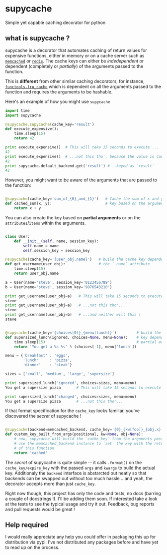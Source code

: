 # supycache
Simple yet capable caching decorator for python

## what is supycache ?
supycache is a decorator that automates caching of return values for expensive functions, either in memory or on a cache server such as [`memcached`] or [`redis`]. The cache keys can either be _indedependent_ or dependent (completely or _partially_) of the arguments passed to the function.

This is **different** from other similar caching decorators, for instance, [`functools.lru_cache`](https://docs.python.org/3/library/functools.html#functools.lru_cache) which is dependent on all the arguments passed to the function and requires the arguments to be hashable.

Here's an example of how you might use `supycache`
```python
import time
import supycache

@supycache.supycache(cache_key='result')
def execute_expensive():
    time.sleep(15)
    return 42

print execute_expensive()  # This will take 15 seconds to execute ...
42
print execute_expensive()  # ...not this tho', because the value is cached ...
42
print supycache.default_backend.get('result') # ..keyed as `result`
42
```

However, you might want to be aware of the arguments that are passed to the function:

```python

@supycache(cache_key='sum_of_{0}_and_{1}')   # Cache the sum of x and y creating a
def cached_sum(x, y):                        # key based on the arguments passed
    return x + y
```

You can also create the key based on **partial arguments** or on the `attributes`/`items` within the arguments.

```python

class User:
    def __init__(self, name, session_key):
        self.name = name
        self.session_key = session_key

@supycache(cache_key='{user_obj.name}')   # build the cache key dependent on *just*
def get_username(user_obj):               # the `.name` attribute
    time.sleep(15)
    return user_obj.name

a = User(name='steve', session_key='0123456789')
b = User(name='steve', session_key='9876543210')

print get_username(user_obj=a)   # This will take 15 seconds to execute ...
steve
print get_username(user_obj=a)   # ...not this tho'...
steve
print get_username(user_obj=b)   # ...and neither will this !
steve


@supycache(cache_key='{choices[0]}_{menu[lunch]}')         # build the cache
def supersized_lunch(ignored, choices=None, menu=None):    # key dependent on
    time.sleep(15)                                         # partial arguments
    return 'You get a %s %s' % (choices[-1], menu['lunch'])

menu = {'breakfast' : 'eggs',
        'lunch'     : 'pizza',
        'dinner'    : 'steak'}

sizes = ['small', 'medium', 'large', 'supersize']

print supersized_lunch('ignored', choices=sizes, menu=menu)
You get a supersize pizza       # This will take 15 seconds to execute ...

print supersized_lunch('changed', choices=sizes, menu=menu)
You get a supersize pizza       # ...not this tho'...

```

If that format specification for the `cache_key` looks familiar, you've discovered the _secret_ of supycache !

```python

@supycache(backend=memcached_backend, cache_key='{0}_{kw[foo]}_{obj.x}')
def custom_key_built_from_args(positional, kw=None, obj=None):
    # now, supycache will build the `cache_key` from the arguments passed and
    # use the memcached_backend instance to `set` the key with the return value
    # of this function
    return 'cached'
```

The _secret_ of supycache is quite simple -- it calls `.format()` on the `cache_key/expire_key` with the passed `args` and `kwargs` to build the actual key. Additionaly the `backend` interface is abstarcted out neatly so that backends can be swapped out without too much hassle ...and yeah, the decorator accepts more than just `cache_key`.

Right now though, this project has only the code and tests, no docs (barring a couple of docstrings !). I'll be adding them soon. If interested take a look at the tests to see the typical usage and try it out. Feedback, bug reports and pull requests would be great !

## Help required

I would really appreciate any help you could offer in packaging this up for distribution via pypi. I've not distributed any packages before and have yet to read up on the process.

[`memcached`]: http://memcached.org/
[`redis`]: http://redis.io/
